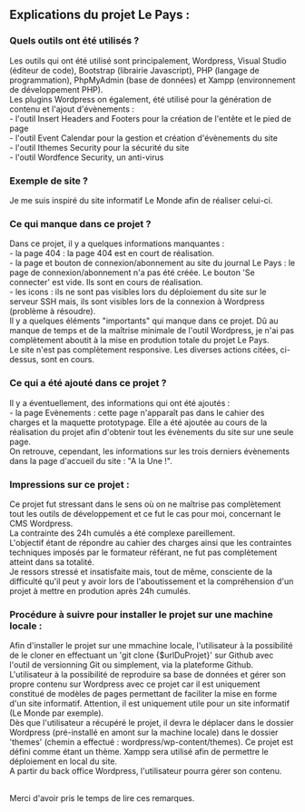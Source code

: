 <h2>Explications du projet Le Pays :</h2>

<h3>Quels outils ont été utilisés ?</h3>
Les outils qui ont été utilisé sont principalement, Wordpress, Visual Studio (éditeur de code), Bootstrap (librairie Javascript), PHP (langage de programmation), PhpMyAdmin (base de données) et Xampp (environnement de développement PHP).<br>
Les plugins Wordpress on également, été utilisé pour la génération de contenu et l'ajout d'évènements :<br>
- l'outil Insert Headers and Footers pour la création de l'entête et le pied de page <br>
- l'outil Event Calendar pour la gestion et création d'évènements du site <br>
- l'outil Ithemes Security pour la sécurité du site <br>
- l'outil Wordfence Security, un anti-virus <br>

<h3>Exemple de site ?</h3>
Je me suis inspiré du site informatif Le Monde afin de réaliser celui-ci.

<h3>Ce qui manque dans ce projet ?</h3>
Dans ce projet, il y a quelques informations manquantes : <br>
- la page 404 : la page 404 est en court de réalisation. <br>
- la page et bouton de connexion/abonnement au site du journal Le Pays : le page de connexion/abonnement n'a pas été créée. Le bouton 'Se connecter' est vide. Ils sont en cours de réalisation. <br>
- les icons : ils ne sont pas visibles lors du déploiement du site sur le serveur SSH mais, ils sont visibles lors de la connexion à Wordpress (problème à résoudre).<br>
Il y a quelques éléments "importants" qui manque dans ce projet. Dû au manque de temps et de la maîtrise minimale de l'outil Wordpress, je n'ai pas complètement aboutit à la mise en prodution totale du projet Le Pays.<br>
Le site n'est pas complètement responsive. Les diverses actions citées, ci-dessus, sont en cours.

<h3>Ce qui a été ajouté dans ce projet ?</h3>
Il y a éventuellement, des informations qui ont été ajoutés : <br>
- la page Evènements : cette page n'apparaît pas dans le cahier des charges et la maquette prototypage. Elle a été ajoutée au cours de la réalisation du projet afin d'obtenir tout les évènements du site sur une seule page. <br>
On retrouve, cependant, les informations sur les trois derniers évènements dans la page d'accueil du site : "A la Une !".

<h3>Impressions sur ce projet :</h3>
Ce projet fut stressant dans le sens où on ne maîtrise pas complètement tout les outils de développement et ce fut le cas pour moi, concernant le CMS Wordpress. <br>
La contrainte des 24h cumulés a été complexe pareillement. <br>
L'objectif étant de répondre au cahier des charges ainsi que les contraintes techniques imposés par le formateur référant, ne fut pas complètement atteint dans sa totalité. <br>
Je ressors stressé et insatisfaite mais, tout de même, consciente de la difficulté qu'il peut y avoir lors de l'aboutissement et la compréhension d'un projet à mettre en prodution après 24h cumulés.

<h3>Procédure à suivre pour installer le projet sur une machine locale :</h3>
Afin d'installer le projet sur une mmachine locale, l'utilisateur à la possibilité de le cloner en effectuant un 'git clone {$urlDuProjet}' sur Github avec l'outil de versionning Git ou simplement, via la plateforme Github. L'utilisateur à la possibilité de reproduire sa base de données et gérer son propre contenu sur Wordpress avec ce projet car il est uniquement constitué de modèles de pages permettant de faciliter la mise en forme d'un site informatif. Attention, il est uniquement utile pour un site informatif (Le Monde par exemple). <br> Dès que l'utilisateur a récupéré le projet, il devra le déplacer dans le dossier Wordpress (pré-installé en amont sur la machine locale) dans le dossier 'themes' (chemin a effectué : wordpress/wp-content/themes). Ce projet est défini comme étant un thème. Xampp sera utilisé afin de permettre le déploiement en local du site. <br>
A partir du back office Wordpress, l'utilisateur pourra gérer son contenu. <br><br>

Merci d'avoir pris le temps de lire ces remarques.
